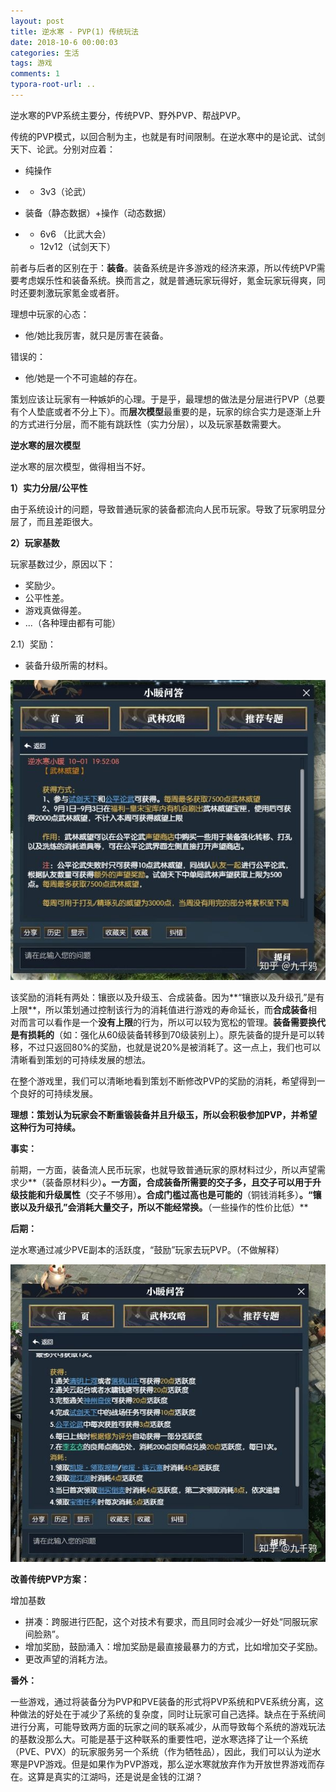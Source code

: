```yaml
---
layout: post
title: 逆水寒 - PVP(1) 传统玩法
date: 2018-10-6 00:00:03
categories: 生活
tags: 游戏
comments: 1
typora-root-url: ..
---
```




逆水寒的PVP系统主要分，传统PVP、野外PVP、帮战PVP。

传统的PVP模式，以回合制为主，也就是有时间限制。在逆水寒中的是论武、试剑天下、论武。分别对应着：

- 纯操作

- - 3v3（论武）

- 装备（静态数据）+操作（动态数据）

- - 6v6 （比武大会）
  - 12v12（试剑天下）

前者与后者的区别在于：**装备**。装备系统是许多游戏的经济来源，所以传统PVP需要考虑娱乐性和装备系统。换而言之，就是普通玩家玩得好，氪金玩家玩得爽，同时还要刺激玩家氪金或者肝。

理想中玩家的心态：

- 他/她比我厉害，就只是厉害在装备。

错误的：

- 他/她是一个不可逾越的存在。

策划应该让玩家有一种嫉妒的心理。于是乎，最理想的做法是分层进行PVP（总要有个人垫底或者不分上下）。而**层次模型**最重要的是，玩家的综合实力是逐渐上升的方式进行分层，而不能有跳跃性（实力分层），以及玩家基数需要大。



**逆水寒的层次模型**

逆水寒的层次模型，做得相当不好。

**1）实力分层/公平性**

由于系统设计的问题，导致普通玩家的装备都流向人民币玩家。导致了玩家明显分层了，而且差距很大。

**2）玩家基数**

玩家基数过少，原因以下：

- 奖励少。
- 公平性差。
- 游戏真做得差。
- ...（各种理由都有可能）



2.1）奖励：

- 装备升级所需的材料。

![img](/assets/blog_res/v2-4166441ad9e9ae854d69ed3726d5b074_hd.jpg)

该奖励的消耗有两处：镶嵌以及升级玉、合成装备。因为**“镶嵌以及升级孔”是有上限**，所以策划通过控制该行为的消耗值进行游戏的寿命延长，而**合成装备**相对而言可以看作是一个**没有上限**的行为，所以可以较为宽松的管理。**装备需要换代是有损耗的**（如：强化从60级装备转移到70级装别上）。原先装备的提升是可以转移，不过只返回80%的奖励，也就是说20%是被消耗了。这一点上，我们也可以清晰看到策划的可持续发展的想法。

在整个游戏里，我们可以清晰地看到策划不断修改PVP的奖励的消耗，希望得到一个良好的可持续发展。

**理想：策划认为玩家会不断重锻装备并且升级玉，所以会积极参加PVP，并希望这种行为可持续。**

**事实：**

前期，一方面，装备流人民币玩家，也就导致普通玩家的原材料过少，所以声望需求少**（装备原材料少）**。一方面，合成装备所需要的交子多，且交子可以用于升级技能和升级属性**（交子不够用）**。合成门槛过高也是可能的**（铜钱消耗多）**。“镶嵌以及升级孔”会消耗大量交子，所以不能经常换。**（一些操作的性价比低）**

**后期：**

逆水寒通过减少PVE副本的活跃度，“鼓励”玩家去玩PVP。（不做解释）

![img](../../assets/blog_res/v2-04e60d4c596d34adf5129d9d6f13ec5d_hd.jpg)

**改善传统PVP方案：**

增加基数

- 拼凑：跨服进行匹配，这个对技术有要求，而且同时会减少一好处“同服玩家间脸熟”。
- 增加奖励，鼓励涌入：增加奖励是最直接最暴力的方式，比如增加交子奖励。
- 更改声望的消耗方法。



**番外：**

一些游戏，通过将装备分为PVP和PVE装备的形式将PVP系统和PVE系统分离，这种做法的好处在于减少了系统的复杂度，同时让玩家可自己选择。缺点在于系统间进行分离，可能导致两方面的玩家之间的联系减少，从而导致每个系统的游戏玩法的基数没那么大。可能是基于这种联系的重要性吧，逆水寒选择了让一个系统（PVE、PVX）的玩家服务另一个系统（作为牺牲品），因此，我们可以认为逆水寒是PVP游戏。但是如果作为PVP游戏，那么逆水寒就放弃作为开放世界游戏而存在。这算是真实的江湖吗，还是说是金钱的江湖？